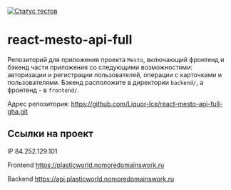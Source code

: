 [![Статус тестов](../../actions/workflows/tests.yml/badge.svg)](../../actions/workflows/tests.yml)

# react-mesto-api-full
Репозиторий для приложения проекта `Mesto`, включающий фронтенд и бэкенд части приложения со следующими возможностями: авторизации и регистрации пользователей, операции с карточками и пользователями. Бэкенд расположите в директории `backend/`, а фронтенд - в `frontend/`.

Адрес репозитория: https://github.com/Liquor-Ice/react-mesto-api-full-gha.git

## Ссылки на проект

IP 84.252.129.101

Frontend https://plasticworld.nomoredomainswork.ru

Backend https://api.plasticworld.nomoredomainswork.ru
